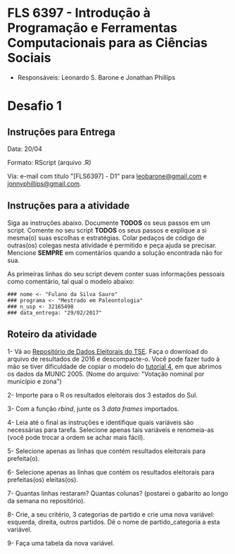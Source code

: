 #  FLS 6397 - Introdução à Programação e Ferramentas Computacionais para as Ciências Sociais

- Responsáveis: Leonardo S. Barone e Jonathan Phillips

# Desafio 1

## Instruções para Entrega

Data: 20/04

Formato: RScript (arquivo .R)

Via: e-mail com título "[FLS6397] - D1" para leobarone@gmail.com e jonnyphillips@gmail.com.

## Instruções para a atividade

Siga as instruções abaixo. Documente __TODOS__ os seus passos em um script. Comente no seu script __TODOS__ os seus passos e explique a si mesma(o) suas escolhas e estratégias. Colar pedaços de código de outras(os) colegas nesta atividade é permitido e peça ajuda se precisar. Mencione __SEMPRE__ em comentários quando a solução encontrada não for sua.

As primeiras linhas do seu script devem conter suas informações pessoais como comentário, tal qual o modelo abaixo:

```{r}
### nome <- "Fulano da Silva Sauro"
### programa <- "Mestrado em Paleontologia"
### n_usp <- 32165498
### data_entrega: "29/02/2017"
```

## Roteiro da atividade

1- Vá ao [Repositório de Dados Eleitorais do TSE](http://www.tse.jus.br/eleicoes/estatisticas/repositorio-de-dados-eleitorais). Faça o download do arquivo de resultados de 2016 e descompacte-o. Você pode fazer tudo à mão se tiver dificuldade de copiar o modelo do [tutorial 4](https://github.com/leobarone/FLS6397_2018/blob/master/tutorials/tutorial04.Rmd), em que abrimos os dados da MUNIC 2005. (Nome do arquivo: "Votação nominal por município e zona")

2- Importe para o R os resultados eleitorais dos 3 estados do Sul.

3- Com a função _rbind_, junte os 3 _data frames_ importados.

4- Leia até o final as instruções e identifique quais variáveis são necessárias para tarefa. Selecione apenas tais variáveis e renomeia-as (você pode trocar a ordem se achar mais fácil).

5- Selecione apenas as linhas que contém resultados eleitorais para prefeita(o).

6- Selecione apenas as linhas que contém os resultados eleitorais para prefeitas(os) eleitas(os).

7- Quantas linhas restaram? Quantas colunas? (postarei o gabarito ao longo da semana no repositório).

8- Crie, a seu critério, 3 categorias de partido e crie uma nova variável: esquerda, direita, outros partidos. Dê o nome de partido\_categoria a esta variável.

9- Faça uma tabela da nova variável.

